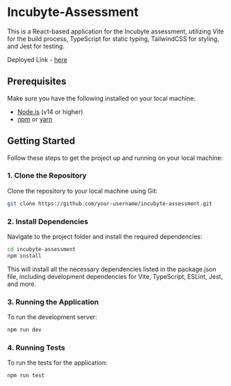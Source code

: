 # Incubyte-Assessment

This is a React-based application for the Incubyte assessment, utilizing Vite for the build process, TypeScript for static typing, TailwindCSS for styling, and Jest for testing.

Deployed Link - [here](https://incubyte-assessment-dun.vercel.app/)

## Prerequisites

Make sure you have the following installed on your local machine:

- [Node.js](https://nodejs.org/) (v14 or higher)
- [npm](https://www.npmjs.com/get-npm) or [yarn](https://yarnpkg.com/)

## Getting Started

Follow these steps to get the project up and running on your local machine:

### 1. Clone the Repository

Clone the repository to your local machine using Git:

```bash
git clone https://github.com/your-username/incubyte-assessment.git
```

### 2. Install Dependencies

Navigate to the project folder and install the required dependencies:

```bash
cd incubyte-assessment
npm install
```
This will install all the necessary dependencies listed in the package.json file, including development dependencies for Vite, TypeScript, ESLint, Jest, and more.

### 3. Running the Application

To run the development server:

```bash
npm run dev
```

### 4. Running Tests

To run the tests for the application:
```bash
npm run test
```
